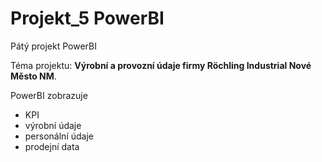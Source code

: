 # Projekt_5 PowerBI

Pátý projekt PowerBI

Téma projektu: **Výrobní a provozní údaje firmy Röchling Industrial Nové Město NM**.

PowerBI zobrazuje
- KPI
- výrobní údaje
- personální údaje
- prodejní data
